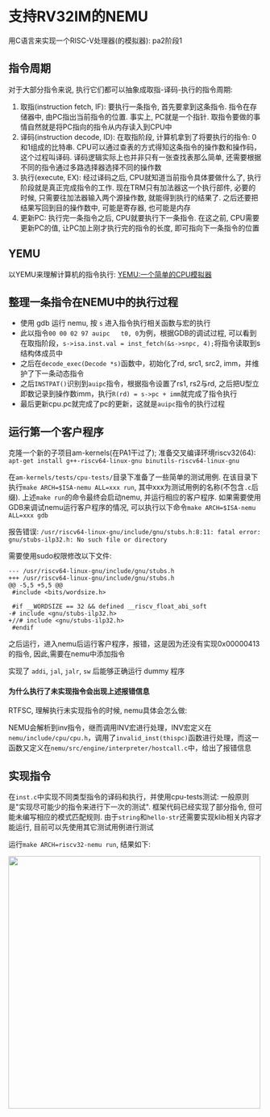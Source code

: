 # 支持RV32IM的NEMU
用C语言来实现一个RISC-V处理器(的模拟器): pa2阶段1

## 指令周期
对于大部分指令来说, 执行它们都可以抽象成取指-译码-执行的指令周期:

1. 取指(instruction fetch, IF): 要执行一条指令, 首先要拿到这条指令. 指令在存储器中, 由PC指出当前指令的位置. 事实上, PC就是一个指针. 取指令要做的事情自然就是将PC指向的指令从内存读入到CPU中
2. 译码(instruction decode, ID): 在取指阶段, 计算机拿到了将要执行的指令: 0和1组成的比特串. CPU可以通过查表的方式得知这条指令的操作数和操作码，这个过程叫译码. 译码逻辑实际上也并非只有一张查找表那么简单, 还需要根据不同的指令通过多路选择器选择不同的操作数
3. 执行(execute, EX): 经过译码之后, CPU就知道当前指令具体要做什么了, 执行阶段就是真正完成指令的工作. 现在TRM只有加法器这一个执行部件, 必要的时候, 只需要往加法器输入两个源操作数, 就能得到执行的结果了. 之后还要把结果写回到目的操作数中, 可能是寄存器, 也可能是内存
4. 更新PC: 执行完一条指令之后, CPU就要执行下一条指令. 在这之前, CPU需要更新PC的值, 让PC加上刚才执行完的指令的长度, 即可指向下一条指令的位置

## YEMU
以YEMU来理解计算机的指令执行: [YEMU:一个简单的CPU模拟器](./yemu.md)

## 整理一条指令在NEMU中的执行过程
- 使用 gdb 运行 nemu, 按 `s` 进入指令执行相关函数与宏的执行
- 此以指令`00 00 02 97 auipc   t0, 0`为例，根据GDB的调试过程, 可以看到在取指阶段，`s->isa.inst.val = inst_fetch(&s->snpc, 4);`将指令读取到s结构体成员中
- 之后在`decode_exec(Decode *s)`函数中，初始化了rd, src1, src2, imm，并维护了下一条动态指令
- 之后`INSTPAT()`识别到`auipc`指令，根据指令设置了rs1, rs2与rd, 之后把U型立即数记录到操作数imm，执行`R(rd) = s->pc + imm`就完成了指令执行
- 最后更新cpu.pc就完成了pc的更新，这就是`auipc`指令的执行过程

## 运行第一个客户程序
克隆一个新的子项目am-kernels(在PA1干过了); 准备交叉编译环境riscv32(64): `apt-get install g++-riscv64-linux-gnu binutils-riscv64-linux-gnu`

在`am-kernels/tests/cpu-tests/`目录下准备了一些简单的测试用例. 在该目录下执行`make ARCH=$ISA-nemu ALL=xxx run`, 其中xxx为测试用例的名称(不包含`.c`后缀). 上述`make run`的命令最终会启动nemu, 并运行相应的客户程序. 如果需要使用GDB来调试nemu运行客户程序的情况, 可以执行以下命令`make ARCH=$ISA-nemu ALL=xxx gdb`

报告错误: `/usr/riscv64-linux-gnu/include/gnu/stubs.h:8:11: fatal error: gnu/stubs-ilp32.h: No such file or directory`

需要使用sudo权限修改以下文件:

```
--- /usr/riscv64-linux-gnu/include/gnu/stubs.h
+++ /usr/riscv64-linux-gnu/include/gnu/stubs.h
@@ -5,5 +5,5 @@
 #include <bits/wordsize.h>

 #if __WORDSIZE == 32 && defined __riscv_float_abi_soft
-# include <gnu/stubs-ilp32.h>
+//# include <gnu/stubs-ilp32.h>
 #endif
```

之后运行，进入nemu后运行客户程序，报错，这是因为还没有实现0x00000413的指令, 因此,需要在nemu中添加指令

实现了 `addi`, `jal`, `jalr`, `sw` 后能够正确运行 dummy 程序

#### 为什么执行了未实现指令会出现上述报错信息
RTFSC, 理解执行未实现指令的时候, nemu具体会怎么做:

NEMU会解析到inv指令，继而调用INV宏进行处理，INV宏定义在`nemu/include/cpu/cpu.h`，调用了`invalid_inst(thispc)`函数进行处理，而这一函数又定义在`nemu/src/engine/interpreter/hostcall.c`中，给出了报错信息

## 实现指令
在`inst.c`中实现不同类型指令的译码和执行，并使用cpu-tests测试: 一般原则是"实现尽可能少的指令来进行下一次的测试". 框架代码已经实现了部分指令, 但可能未编写相应的模式匹配规则. 由于`string`和`hello-str`还需要实现klib相关内容才能运行, 目前可以先使用其它测试用例进行测试

运行`make ARCH=riscv32-nemu run`, 结果如下:

<img src="../../fig/Screenshot from 2024-08-12 11-04-43.png" width="500" />
